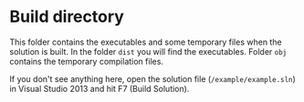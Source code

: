 # Build directory

This folder contains the executables and some temporary files when the solution is built. In the folder `dist` you will find the executables. Folder `obj` contains the temporary compilation files.

If you don't see anything here, open the solution file (`/example/example.sln`) in Visual Studio 2013 and hit F7 (Build Solution).